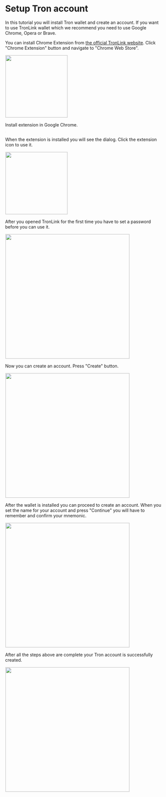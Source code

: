 # Setup Tron account

In this tutorial you will install Tron wallet and create an account. If you want to use TronLink wallet which we recommend you need to use Google Chrome, Opera or Brave.

You can install Chrome Extension from [the official TronLink website](https://www.tronlink.org/). Click "Chrome Extension" button and navigate to "Chrome Web Store".

<img src="https://raw.githubusercontent.com/Kuzirashi/gw-gitcoin-instruction/master/src/images/tronlink-landing.png" alt="" style="border: 1px solid #eeeeee; height: 200px;" />

Install extension in Google Chrome.

<img src="https://raw.githubusercontent.com/Kuzirashi/gw-gitcoin-instruction/master/src/images/tronlink-add-extension.png" alt="" style="border: 1px solid #eeeeee;" />

When the extension is installed you will see the dialog. Click the extension icon to use it.

<img src="https://raw.githubusercontent.com/Kuzirashi/gw-gitcoin-instruction/master/src/images/tronlink-added.png" alt="" style="border: 1px solid #eeeeee; height: 200px" />

After you opened TronLink for the first time you have to set a password before you can use it.

<img src="https://raw.githubusercontent.com/Kuzirashi/gw-gitcoin-instruction/master/src/images/tronlink-set-pw.png" alt="" style="border: 1px solid #eeeeee; height: 400px" />

Now you can create an account. Press "Create" button.

<img src="https://raw.githubusercontent.com/Kuzirashi/gw-gitcoin-instruction/master/src/images/tronlink-create.png" alt="" style="border: 1px solid #eeeeee;height: 400px" />

After the wallet is installed you can proceed to create an account. When you set the name for your account and press "Continue" you will have to remember and confirm your mnemonic.

<img src="https://raw.githubusercontent.com/Kuzirashi/gw-gitcoin-instruction/master/src/images/tronlink-your-acc.png" alt="" style="border: 1px solid #eeeeee; height: 400px;" />

After all the steps above are complete your Tron account is successfully created.

<img src="https://raw.githubusercontent.com/Kuzirashi/gw-gitcoin-instruction/master/src/images/tronlink-your-account.png" alt="" style="border: 1px solid #eeeeee; height: 400px;" />